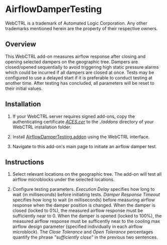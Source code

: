 # AirflowDamperTesting

WebCTRL is a trademark of Automated Logic Corporation. Any other trademarks mentioned herein are the property of their respective owners.

## Overview

This WebCTRL add-on measures airflow response after closing and opening selected dampers on the geographic tree. Dampers are closed/opened sequentially to avoid triggering high static pressure alarms which could be incurred if all dampers are closed at once. Tests may be configured to use a delayed start if it is preferable to conduct testing at another time. After testing has concluded, all parameters will be reset to their initial values.

## Installation

1. If your WebCTRL server requires signed add-ons, copy the authenticating certificate [*ACES.cer*](https://github.com/automatic-controls/addon-dev-script/blob/main/ACES.cer?raw=true) to the *./addons* directory of your WebCTRL installation folder.

1. Install [AirflowDamperTesting.addon](https://github.com/automatic-controls/airflow-test-addon/releases/latest/download/AirflowDamperTesting.addon) using the WebCTRL interface.

1. Navigate to this add-on's main page to initiate an airflow damper test.

## Instructions

1. Select relevant locations on the geographic tree. The add-on will test all airflow microblocks under the selected locations.

1. Configure testing parameters. *Execution Delay* specifies how long to wait (in milliseconds) before initiating tests. *Damper Response Timeout* specifies how long to wait (in milliseconds) before measuring airflow response when the damper position is changed. When the damper is closed (locked to 0%), the measured airflow response must be sufficiently near to 0. When the damper is opened (locked to 100%), the measured airflow response must be sufficently near to the cooling max airflow design parameter (specified individually in each airflow microblock). The *Close Tolerance* and *Open Tolerance* percentages quantify the phrase *"sufficiently close"* in the previous two sentences.